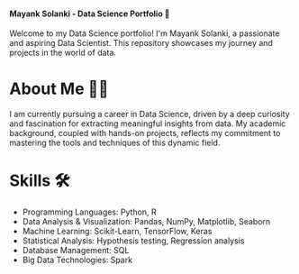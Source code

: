 #### Mayank Solanki - Data Science Portfolio 🚀
Welcome to my Data Science portfolio! I'm Mayank Solanki, a passionate and aspiring Data Scientist. This repository showcases my journey and projects in the world of data.

# About Me 👨‍💻
I am currently pursuing a career in Data Science, driven by a deep curiosity and fascination for extracting meaningful insights from data. My academic background, coupled with hands-on projects, reflects my commitment to mastering the tools and techniques of this dynamic field.

# Skills 🛠️
- Programming Languages: Python, R
- Data Analysis & Visualization: Pandas, NumPy, Matplotlib, Seaborn
- Machine Learning: Scikit-Learn, TensorFlow, Keras
- Statistical Analysis: Hypothesis testing, Regression analysis
- Database Management: SQL
- Big Data Technologies: Spark
